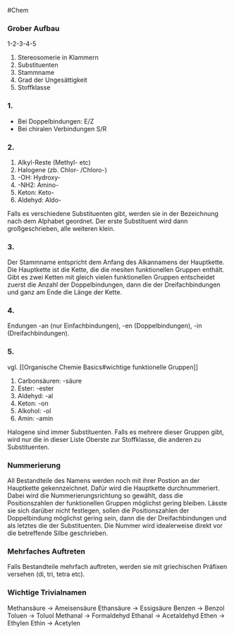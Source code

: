 #Chem 

### Grober Aufbau

1-2-3-4-5

1. Stereosomerie in Klammern
2. Substituenten
3. Stammname
4. Grad der Ungesättigkeit
5. Stoffklasse 

### 1.

- Bei Doppelbindungen: E/Z
- Bei chiralen Verbindungen S/R

### 2. 

1. Alkyl-Reste (Methyl- etc)
2. Halogene (zb. Chlor- /Chloro-)
3. -OH: Hydroxy-
4. -NH2: Amino-
5. Keton: Keto-
6. Aldehyd: Aldo-

Falls es verschiedene Substituenten gibt, werden sie in der Bezeichnung nach dem Alphabet geordnet. Der erste Substituent wird dann großgeschrieben, alle weiteren klein.

### 3.

Der Stammname entspricht dem Anfang des Alkannamens der Hauptkette. Die Hauptkette ist die Kette, die die mesiten funktionellen Gruppen enthält. Gibt es zwei Ketten mit gleich vielen funktionellen Gruppen entscheidet zuerst die Anzahl der Doppelbindungen, dann die der Dreifachbindungen und ganz am Ende die Länge der Kette.

### 4. 

Endungen -an (nur Einfachbindungen), -en (Doppelbindungen), -in (Dreifachbindungen).

### 5. 
vgl. [[Organische Chemie Basics#wichtige funktionelle Gruppen]] 

1. Carbonsäuren: -säure 
2. Ester: -ester
3. Aldehyd: -al
4. Keton: -on
5. Alkohol: -ol
6. Amin: -amin

Halogene sind immer Substituenten. Falls es mehrere dieser Gruppen gibt, wird nur die in dieser Liste Oberste zur Stoffklasse, die anderen zu Substituenten.

### Nummerierung

All Bestandteile des Namens werden noch mit ihrer Postion an der Hauptkette gekennzeichnet. Dafür wird die Hauptkette durchnummeriert. Dabei wird die Nummerierungsrichtung so gewählt, dass die Positionszahlen der funktionellen Gruppen möglichst gering bleiben. Lässte sie sich darüber nicht festlegen, sollen die Positionszahlen der Doppelbindung möglichst gering sein, dann die der Dreifachbindungen und als letztes die der Substituenten. 
Die Nummer wird idealerweise direkt vor die betreffende Silbe geschrieben.

### Mehrfaches Auftreten

Falls Bestandteile mehrfach auftreten, werden sie mit griechischen Präfixen versehen (di, tri, tetra etc).

### Wichtige Trivialnamen

Methansäure -> Ameisensäure
Ethansäure -> Essigsäure
Benzen -> Benzol
Toluen -> Toluol
Methanal -> Formaldehyd
Ethanal -> Acetaldehyd
Ethen -> Ethylen
Ethin -> Acetylen